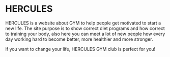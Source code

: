 # HERCULES

HERCULES is a website about GYM to help people get motivated to start a new life.
The site purpose is to show correct diet programs and how correct to training your body, 
also here you can meet a lot of new people how every day working hard to become better, more healthier and more stronger.

If you want to change your life, HERCULES GYM club is perfect for you!
